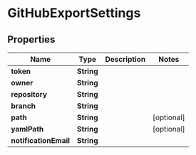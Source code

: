 
# GitHubExportSettings

## Properties
Name | Type | Description | Notes
------------ | ------------- | ------------- | -------------
**token** | **String** |  | 
**owner** | **String** |  | 
**repository** | **String** |  | 
**branch** | **String** |  | 
**path** | **String** |  |  [optional]
**yamlPath** | **String** |  |  [optional]
**notificationEmail** | **String** |  | 



